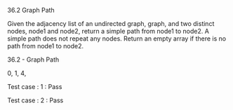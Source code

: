36.2 Graph Path

Given the adjacency list of an undirected graph, graph, and two
distinct nodes, node1 and node2, return a simple path from node1 to
node2.  A simple path does not repeat any nodes.  Return an empty
array if there is no path from node1 to node2.


36.2 - Graph Path

0, 1, 4, 

Test case : 1 : Pass

Test case : 2 : Pass
